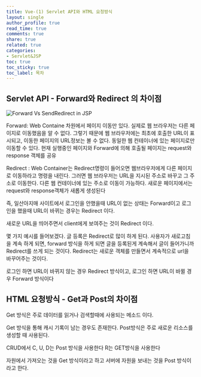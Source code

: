 ```yaml
---
title: Vue-(1) Servlet API와 HTML 요청방식
layout: single
author_profile: true
read_time: true
comments: true
share: true
related: true
categories:
- Servlet&JSP
toc: true
toc_sticky: true
toc_label: 목차
---
```


## Servlet API - Forward와 Redirect 의 차이점
![Forward Vs SendRedirect in JSP](https://user-images.githubusercontent.com/37354978/102237954-924a6680-3f38-11eb-8243-2a0d57e2f65b.png)

Forward: Web Containe 차원에서 페이지 이동만 있다. 실제로 웹 브라우저는 다른 페이지로 이동했음을 알 수 없다. 그렇기 때문에 웹 브라우저에는 최초에 호출한 URL이 표시되고, 이동한 페이지의 URL정보는 볼 수 없다. 동일한 웹 컨테이너에 있는 페이지로만 이동할 수 있다. 현재
실행중인 페이지와 Forward에 의해 호출될 페이지는 request와 response 객체를 공유

Redirect : Web Container는 Redirect명령이 들어오면 웹브라우저에게 다른 페이지로 이동하라고 명령을 내린다. 그러면 웹 브라우저는 URL을 지시된 주소로 바꾸고 그 주소로 이동한다.
다른 웹 컨테이너에 있는 주소로 이동이 가능하다. 새로운 페이지에서는 request와 response객체가 새롭게 생성된다

즉, 일산아지매 사이트에서 로그인을 안했을때 URL이 없는 상태는 Forward이고 
로그인을 했을때 URL이 바뀌는 경우는 Redirect 이다.

새로운 URL을 띄어주면서 client에게 보여주는 것이 Redirect 이다.

몇 가지 예시를 들어보겠다.
글 등록은 Redirect로 많이 하게 된다.
사용자가 새로고침을 계속 하게 되면,  forward 방식을 하게 되면 글을 등록된게 계속해서 글이 들어가니까 Redirect를 쓰게 되는 것이다.
Redirect는 새로운 객체를 만들면서 계속적으로 url을 바꾸어주는 것이다.

로그인 하면 URL이 바뀌지 않는 경우 Redirect 방식이고, 
로그인 하면 URL이 바뀔 경우 Forward 방식이다

## HTML 요청방식 - Get과 Post의 차이점
Get 방식은 주로 데이터를 읽거나 검색할때에 사용되는 메소드 이다.

Get 방식을 통해 캐시 기록이 남는 경우도 존재한다.
Post방식은 주로 새로운 리소스를 생성할 때 사용된다.

CRUD에서 C, U, D는 Post 방식을 사용한다
R는 GET방식을 사용한다

자원에서 가져오는 것을 Get 방식이라고 하고
서버에 자원을 보내는 것을 Post 방식이라고 한다.
